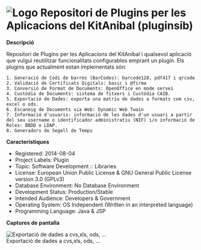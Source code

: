 

# ![Logo](https://github.com/GovernIB/pluginsib/blob/binaris/projectinfo_Attachments/icon.jpg) Repositori de Plugins per les Aplicacions del KitAnibal  (pluginsib)

**Descripció**

Repositori de Plugins per les Aplicacions del KitAnibal i qualsevol aplicació que vulgui reutilitzar funcionalitats configurables emprant un plugin. Els plugins que actualment estan implementats són:

    1. Generació de Codi de barres (BarCodes): barcode128, pdf417 i qrcode
    2. Validació de Certificats Digitals: basic i @firma
    3. Conversió de Format de Documents: OpenOffice en mode servei
    4. Custòdia de Documents: sistema de fitxers i Custòdia CAIB.
    5. Exportació de Dades: exporta una matriu de dades a formats com csv, excel o ods.
    6. Escaneig de Documents via Web: Dynamic Web Twain
    7. Informació d'usuaris: informació de les dades d'un usuari a partir del seu username o identificador administratiu (NIF) i/o informació de Roles: BBDD o LDAP.
    8. Generadors de Segell de Temps



**Característiques**

* Registered: 2014-08-04
* Project Labels: Plugin 
* Topic: Software Development :: Libraries
* License:  European Union Public License &  GNU General Public License version 3.0 (GPLv3)
* Database Environment: No Database Environment
* Development Status: Production/Stable
* Intended Audience: Developers & Government
* Operating System: OS Independent (Written in an interpreted language)
* Programming Language: Java & JSP


**Captures de pantalla**

![Exportació de dades a cvs,xls, ods, ...](https://raw.githubusercontent.com/GovernIB/pluginsib/binaris/projectinfo_Attachments/screenshots/exportdata1.png)
<br/>Exportació de dades a cvs,xls, ods, ...
 



